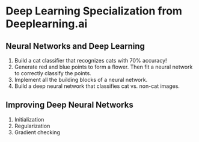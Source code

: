 # Deep Learning Specialization from Deeplearning.ai

## Neural Networks and Deep Learning

1. Build a cat classifier that recognizes cats with 70% accuracy!
2. Generate red and blue points to form a flower. Then fit a neural network to correctly classify the points.
3. Implement all the building blocks of a neural network.
4. Build a deep neural network that classifies cat vs. non-cat images.

## Improving Deep Neural Networks

1. Initialization
2. Regularization
3. Gradient checking
